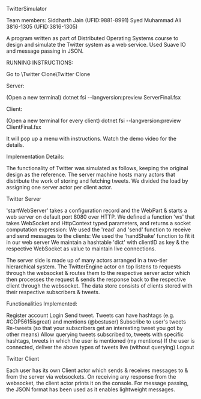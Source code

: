 TwitterSimulator

Team members: 
Siddharth Jain (UFID:9881-8991)
Syed Muhammad Ali 3816-1305 (UFID:3816-1305)

A program written as part of Distributed Operating Systems course to design and simulate the Twitter system as a web service. Used Suave IO and message passing in JSON.


RUNNING INSTRUCTIONS: 

Go to \Twitter Clone\Twitter Clone

Server:

(Open a new terminal)
dotnet fsi --langversion:preview ServerFinal.fsx

Client:

(Open a new terminal for every client)
dotnet fsi --langversion:preview ClientFinal.fsx

It will pop up a menu with instructions. Watch the demo video for the details.

Implementation Details:

The functionality of Twitter was simulated as follows, keeping the original design as the reference. The server machine hosts many actors that distribute the work of storing and fetching tweets. We divided the load by assigning one server actor per client actor.

Twitter Server

'startWebServer' takes a configuration record and the WebPart & starts a web server on default port 8080 over HTTP. 
We defined a function 'ws' that takes WebSocket and HttpContext typed parameters, and returns a socket computation expression:
We used the 'read' and 'send' function to receive and send messages to the clients:
We used the 'handShake' function to fit it in our web server
We maintain a hashtable 'dict' with clientID as key & the respective WebSocket as value to maintain live connections.

The server side is made up of many actors arranged in a two-tier hierarchical system. The TwitterEngine actor on top listens to requests through the websocket & routes them to the respective server actor which then processes the request & sends the response back to the respective client through the websocket. The data store consists of clients stored with their respective subscribers & tweets.

Functionalities Implemented:

Register account
Login
Send tweet. Tweets can have hashtags (e.g. #COP5615isgreat) and mentions (@bestuser)
Subscribe to user's tweets
Re-tweets (so that your subscribers get an interesting tweet you got by other means)
Allow querying tweets subscribed to, tweets with specific hashtags, tweets in which the user is mentioned (my mentions)
If the user is connected, deliver the above types of tweets live (without querying)
Logout

Twitter Client

Each user has its own Client actor which sends & receives messages to & from the server via websockets. On receiving any response from the websocket, the client actor prints it on the console. For message passing, the JSON format has been used as it enables lightweight messages.
